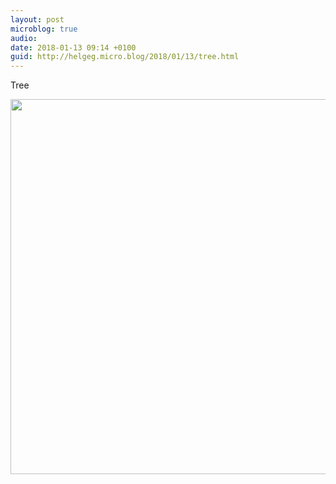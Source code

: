 ```yaml
---
layout: post
microblog: true
audio: 
date: 2018-01-13 09:14 +0100
guid: http://helgeg.micro.blog/2018/01/13/tree.html
---
```

Tree

<img src="http://helgeg.micro.blog/uploads/2018/f7797656ec.jpg" width="600" height="600" />

